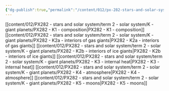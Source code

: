 ```yaml
---
{"dg-publish":true,"permalink":"/content/012/px-282-stars-and-solar-system/term-2-solar-system/k-giant-planets/k-giant-planets/","noteIcon":"1","created":"2025-02-14T16:48:00.684+00:00","updated":"2025-02-28T11:43:31.502+00:00"}
---
```


[[content/012/PX282 - stars and solar system/term 2 - solar system/K - giant planets/PX282 - K1 - composition\|PX282 - K1 - composition]]
[[content/012/PX282 - stars and solar system/term 2 - solar system/K - giant planets/PX282 - K2a - interiors of gas giants\|PX282 - K2a - interiors of gas giants]]
[[content/012/PX282 - stars and solar system/term 2 - solar system/K - giant planets/PX282 - K2b - interiors of ice giants\|PX282 - K2b - interiors of ice giants]]
[[content/012/PX282 - stars and solar system/term 2 - solar system/K - giant planets/PX282 - K3 - internal heat\|PX282 - K3 - internal heat]]
[[content/012/PX282 - stars and solar system/term 2 - solar system/K - giant planets/PX282 - K4 - atmosphere\|PX282 - K4 - atmosphere]]
[[content/012/PX282 - stars and solar system/term 2 - solar system/K - giant planets/PX282 - K5 - moons\|PX282 - K5 - moons]]
